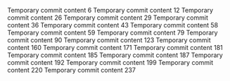 Temporary commit content 6
Temporary commit content 12
Temporary commit content 26
Temporary commit content 29
Temporary commit content 36
Temporary commit content 43
Temporary commit content 58
Temporary commit content 59
Temporary commit content 79
Temporary commit content 90
Temporary commit content 123
Temporary commit content 160
Temporary commit content 171
Temporary commit content 181
Temporary commit content 185
Temporary commit content 187
Temporary commit content 192
Temporary commit content 199
Temporary commit content 220
Temporary commit content 237
